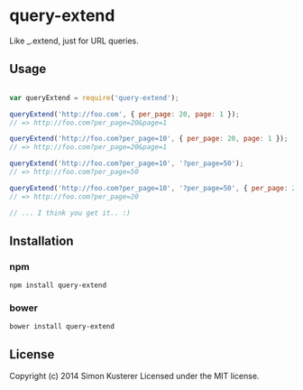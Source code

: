 # query-extend

Like _.extend, just for URL queries.

## Usage

```javascript

var queryExtend = require('query-extend');

queryExtend('http://foo.com', { per_page: 20, page: 1 });
// => http://foo.com?per_page=20&page=1

queryExtend('http://foo.com?per_page=10', { per_page: 20, page: 1 });
// => http://foo.com?per_page=20&page=1

queryExtend('http://foo.com?per_page=10', '?per_page=50');
// => http://foo.com?per_page=50

queryExtend('http://foo.com?per_page=10', '?per_page=50', { per_page: 20 });
// => http://foo.com?per_page=20

// ... I think you get it.. :)

```

## Installation

### npm

```npm install query-extend```

### bower

```bower install query-extend```


## License
Copyright (c) 2014 Simon Kusterer
Licensed under the MIT license.